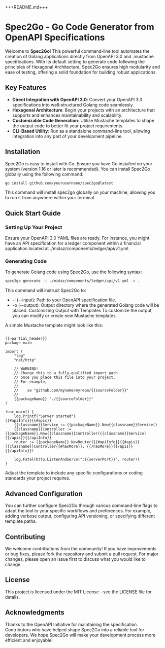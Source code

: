 +++README.md+++
# Spec2Go - Go Code Generator from OpenAPI Specifications

Welcome to **Spec2Go**! This powerful command-line tool automates the creation of Golang applications directly from OpenAPI 3.0 and .mustache specifications. With its default setting to generate code following the principles of Hexagonal Architecture, Spec2Go ensures high modularity and ease of testing, offering a solid foundation for building robust applications.

## Key Features

- **Direct Integration with OpenAPI 3.0**: Convert your OpenAPI 3.0 specifications into well-structured Golang code seamlessly.
- **Hexagonal Architecture**: Begin your projects with an architecture that supports and enhances maintainability and scalability.
- **Customizable Code Generation**: Utilize Mustache templates to shape the output code to better fit your project requirements.
- **CLI-Based Utility**: Run as a standalone command-line tool, allowing integration into any part of your development pipeline.

## Installation

Spec2Go is easy to install with Go. Ensure you have Go installed on your system (version 1.16 or later is recommended). You can install Spec2Go globally using the following command:

```sh
go install github.com/yourusername/spec2go@latest
```

This command will install spec2go globally on your machine, allowing you to run it from anywhere within your terminal.

## Quick Start Guide

### Setting Up Your Project
Ensure your OpenAPI 3.0 YAML files are ready. For instance, you might have an API specification for a ledger component within a financial application located at ./midaz/components/ledger/api/v1.yml.

### Generating Code
To generate Golang code using Spec2Go, use the following syntax:

```sh
spec2go generate -i ./midaz/components/ledger/api/v1.yml -o .
```

This command will instruct Spec2Go to:

- -i (--input): Path to your OpenAPI specification file.
- -o (--output): Output directory where the generated Golang code will be placed.
Customizing Output with Templates
To customize the output, you can modify or create new Mustache templates. 

A simple Mustache template might look like this:

```

{{>partial_header}}
package main

import (
	"log"
	"net/http"

	// WARNING!
	// Change this to a fully-qualified import path
	// once you place this file into your project.
	// For example,
	//
	//    sw "github.com/myname/myrepo/{{sourceFolder}}"
	//
	{{packageName}} "./{{sourceFolder}}"
)

func main() {
	log.Printf("Server started")
{{#apiInfo}}{{#apis}}
	{{classname}}Service := {{packageName}}.New{{classname}}Service()
	{{classname}}Controller := {{packageName}}.New{{classname}}Controller({{classname}}Service)
{{/apis}}{{/apiInfo}}
	router := {{packageName}}.NewRouter({{#apiInfo}}{{#apis}}{{classname}}Controller{{#hasMore}}, {{/hasMore}}{{/apis}}{{/apiInfo}})

	log.Fatal(http.ListenAndServe(":{{serverPort}}", router))
}
```

Adjust the template to include any specific configurations or coding standards your project requires.

## Advanced Configuration
You can further configure Spec2Go through various command-line flags to adapt the tool to your specific workflows and preferences. For example, adding verbose output, configuring API versioning, or specifying different template paths.

## Contributing
We welcome contributions from the community! If you have improvements or bug fixes, please fork the repository and submit a pull request. For major changes, please open an issue first to discuss what you would like to change.

## License
This project is licensed under the MIT License - see the LICENSE file for details.

## Acknowledgments
Thanks to the OpenAPI Initiative for maintaining the specification.
Contributors who have helped shape Spec2Go into a reliable tool for developers.
We hope Spec2Go will make your development process more efficient and enjoyable!

